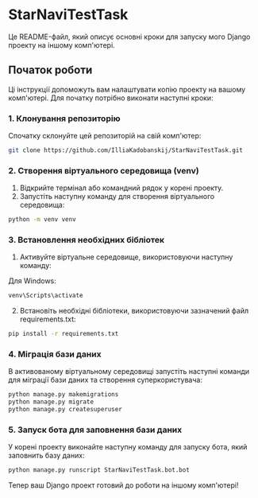# StarNaviTestTask

Це README-файл, який описує основні кроки для запуску мого Django проекту на іншому комп'ютері.

## Початок роботи

Ці інструкції допоможуть вам налаштувати копію проекту на вашому комп'ютері. Для початку потрібно виконати наступні кроки:

### 1. Клонування репозиторію

Спочатку склонуйте цей репозиторій на свій комп'ютер:

```bash
git clone https://github.com/IlliaKadobanskij/StarNaviTestTask.git
```

### 2. Створення віртуального середовища (venv)

1) Відкрийте термінал або командний рядок у корені проекту.
2) Запустіть наступну команду для створення віртуального середовища:

```bash
python -m venv venv
```

### 3. Встановлення необхідних бібліотек

1) Активуйте віртуальне середовище, використовуючи наступну команду:

Для Windows:
```bash
venv\Scripts\activate
```
2) Встановіть необхідні бібліотеки, використовуючи зазначений файл requirements.txt:
```bash
pip install -r requirements.txt
```
### 4. Міграція бази даних
В активованому віртуальному середовищі запустіть наступні команди для міграції бази даних та створення суперкористувача:
```bash
python manage.py makemigrations
python manage.py migrate
python manage.py createsuperuser
```
### 5. Запуск бота для заповнення бази даних
У корені проекту виконайте наступну команду для запуску бота, який заповнить базу даних:
```bash
python manage.py runscript StarNaviTestTask.bot.bot
```
Тепер ваш Django проект готовий до роботи на іншому комп'ютері!
